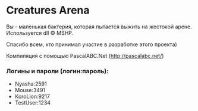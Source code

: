 # Creatures Arena
Вы - маленькая бактерия, которая пытается выжить на жестокой арене.
Используется dll © MSHP. 

Спасибо всем, кто принимал участие в разработке этого проекта)

Компиляция с помощью PascalABC.Net (http://pascalabc.net/)

### Логины и пароли (логин:пароль):
- Nyasha:2591
- Mouse:3491
- KoroLion:9217
- TestUser:1234
